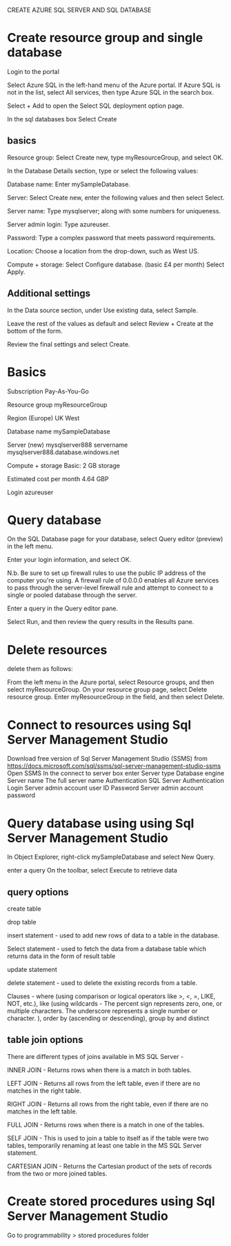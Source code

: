 CREATE AZURE SQL SERVER AND SQL DATABASE

Create resource group and single database 
==========================================

Login to the portal

Select Azure SQL in the left-hand menu of the Azure portal. If Azure SQL is not in the list, select All services, then type Azure SQL in the search box. 

Select + Add to open the Select SQL deployment option page.

In the sql databases box Select Create

basics
------

Resource group: Select Create new, type myResourceGroup, and select OK.

In the Database Details section, type or select the following values:

Database name: Enter mySampleDatabase.

Server: Select Create new, enter the following values and then select Select.

Server name: Type mysqlserver; along with some numbers for uniqueness.

Server admin login: Type azureuser.

Password: Type a complex password that meets password requirements.

Location: Choose a location from the drop-down, such as West US.

Compute + storage: Select Configure database. (basic £4 per month) Select Apply.

Additional settings 
--------------------

In the Data source section, under Use existing data, select Sample.

Leave the rest of the values as default and select Review + Create at the bottom of the form.

Review the final settings and select Create.

Basics
========
Subscription
Pay-As-You-Go

Resource group
myResourceGroup

Region
(Europe) UK West

Database name
mySampleDatabase

Server
(new) mysqlserver888
servername mysqlserver888.database.windows.net

Compute + storage
Basic: 2 GB storage

Estimated cost per month
4.64 GBP

Login
azureuser

Query database
===============

On the SQL Database page for your database, select Query editor (preview) in the left menu.

Enter your login information, and select OK.

N.b. Be sure to set up firewall rules to use the public IP address of the computer you're using. A firewall rule of 0.0.0.0 enables all Azure services to pass through the server-level firewall rule and attempt to connect to a single or pooled database through the server.

Enter a query in the Query editor pane.

Select Run, and then review the query results in the Results pane.

Delete resources
================

delete them as follows:

From the left menu in the Azure portal, select Resource groups, and then select myResourceGroup.
On your resource group page, select Delete resource group.
Enter myResourceGroup in the field, and then select Delete.

Connect to resources using Sql Server Management Studio
=========================================================

Download free version of Sql Server Management Studio (SSMS) from https://docs.microsoft.com/sql/ssms/sql-server-management-studio-ssms
Open SSMS
In the connect to server box enter
Server type	Database engine
Server name	The full server name
Authentication	SQL Server Authentication
Login	Server admin account user ID
Password	Server admin account password

Query database using using Sql Server Management Studio
========================================================

In Object Explorer, right-click mySampleDatabase and select New Query.

enter a query
On the toolbar, select Execute to retrieve data 

query options
-------------
create table

drop table 

insert statement - used to add new rows of data to a table in the database.

Select statement -  used to fetch the data from a database table which returns data in the form of result table

update statement

delete statement - used to delete the existing records from a table.

Clauses - where (using comparison or logical operators like >, <, =, LIKE, NOT, etc.), like (using wildcards - The percent sign represents zero, one, or multiple characters. The underscore represents a single number or character. ), order by (ascending or descending), group by and distinct

table join options
-------------------

There are different types of joins available in MS SQL Server -

INNER JOIN - Returns rows when there is a match in both tables.

LEFT JOIN - Returns all rows from the left table, even if there are no matches in the right table.

RIGHT JOIN - Returns all rows from the right table, even if there are no matches in the left table.

FULL JOIN - Returns rows when there is a match in one of the tables.

SELF JOIN - This is used to join a table to itself as if the table were two tables, temporarily renaming at least one table in the MS SQL Server statement.

CARTESIAN JOIN - Returns the Cartesian product of the sets of records from the two or more joined tables.

Create stored procedures using Sql Server Management Studio
========================================================

Go to programmability > stored procedures folder



